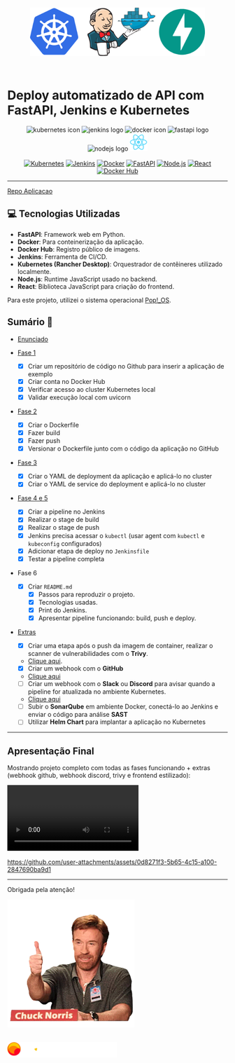 <p align="center">
  <img src="./assets/logos/projeto3.png" alt="Logo do Projeto 3" width="400">
</p>
<br>

# Deploy automatizado de API com FastAPI, Jenkins e Kubernetes

<div align="center">
  <img src="https://techstack-generator.vercel.app/kubernetes-icon.svg" alt="kubernetes icon" width="60" height="60" />
  <img src="https://cdn.jsdelivr.net/gh/devicons/devicon/icons/jenkins/jenkins-original.svg" alt="jenkins logo" height="50" />
  <img src="https://techstack-generator.vercel.app/docker-icon.svg" alt="docker icon" width="60" height="60" />
  <img src="https://raw.githubusercontent.com/gilbarbara/logos/main/logos/fastapi.svg" alt="fastapi logo" width="55" height="55" />
  <img src="https://cdn.jsdelivr.net/gh/devicons/devicon/icons/nodejs/nodejs-original.svg" height="40" alt="nodejs logo" />
  <img src="https://raw.githubusercontent.com/devicons/devicon/master/icons/react/react-original.svg" alt="react logo" width="40" height="40">
</div>

<br>

<div align="center">
  <a href="https://kubernetes.io/" target="_blank">
    <img src="https://img.shields.io/badge/Kubernetes-326ce5?style=for-the-badge&logo=kubernetes&logoColor=white" alt="Kubernetes" title="Kubernetes"/></a>
  <a href="https://www.jenkins.io/" target="_blank">
    <img src="https://img.shields.io/badge/Jenkins-d24939?style=for-the-badge&logo=jenkins&logoColor=white" alt="Jenkins" title="Jenkins"/></a>
  <a href="https://www.docker.com/" target="_blank">
    <img src="https://img.shields.io/badge/Docker-0db7ed?style=for-the-badge&logo=docker&logoColor=white" alt="Docker" title="Docker"/></a>
  <a href="https://fastapi.tiangolo.com/" target="_blank">
    <img src="https://img.shields.io/badge/FastAPI-009688?style=for-the-badge&logo=fastapi&logoColor=white" alt="FastAPI" title="FastAPI"/></a>
  <a href="https://nodejs.org/" target="_blank">
    <img src="https://img.shields.io/badge/Node.js-339933?style=for-the-badge&logo=node.js&logoColor=white" alt="Node.js" title="Node.js"/></a>
  <a href="https://reactjs.org/" target="_blank">
    <img src="https://img.shields.io/badge/React-20232a?style=for-the-badge&logo=react&logoColor=61dafb" alt="React" title="React"/></a>
  <a href="https://hub.docker.com/" target="_blank">
    <img src="https://img.shields.io/badge/Docker_Hub-003f8c?style=for-the-badge&logo=docker&logoColor=white" alt="Docker Hub" title="Docker Hub"/></a>
</div>

---

[Repo Aplicacao](https://github.com/andrrade/Aplicacao-Exemplo-Project3)

## 💻 Tecnologias Utilizadas

* **FastAPI**: Framework web em Python.
* **Docker**: Para conteinerização da aplicação.
* **Docker Hub**: Registro público de imagens.
* **Jenkins**: Ferramenta de CI/CD.
* **Kubernetes (Rancher Desktop)**: Orquestrador de contêineres utilizado localmente.
* **Node.js**: Runtime JavaScript usado no backend.
* **React**: Biblioteca JavaScript para criação do frontend.

Para este projeto, utilizei o sistema operacional [Pop!\_OS](https://system76.com/pop/).

## Sumário 📝

- [Enunciado](https://github.com/andrrade/Project3-CompassUOL-DevSecOps/blob/main/PB-Projeto-DevOps.pdf)

- [Fase 1](https://github.com/andrrade/Project3-CompassUOL-DevSecOps/blob/main/Fases/01-Preparacao-do-Projeto/README.md)  
  - [X] Criar um repositório de código no Github para inserir a aplicação de exemplo  
  - [X] Criar conta no Docker Hub  
  - [X] Verificar acesso ao cluster Kubernetes local  
  - [X] Validar execução local com uvicorn  

- [Fase 2](https://github.com/andrrade/Project3-CompassUOL-DevSecOps/blob/main/Fases/02-Conteinerizacao-com-Docker/README.md)  
  - [X] Criar o Dockerfile  
  - [X] Fazer build
  - [X] Fazer push
  - [X] Versionar o Dockerfile junto com o código da aplicação no GitHub  

- [Fase 3](https://github.com/andrrade/Project3-CompassUOL-DevSecOps/blob/main/Fases/03-Arquivos-de-Deploy-no-Kubernetes/README.md)  
  - [X] Criar o YAML de deployment da aplicação e aplicá-lo no cluster  
  - [X] Criar o YAML de service do deployment e aplicá-lo no cluster  

- [Fase 4 e 5](https://github.com/andrrade/Project3-CompassUOL-DevSecOps/tree/main/Fases/04-05-Jenkins-Deploy-no-Kubernetes)  
  - [X] Criar a pipeline no Jenkins  
  - [X] Realizar o stage de build  
  - [X] Realizar o stage de push  
  - [X] Jenkins precisa acessar o `kubectl` (usar agent com `kubectl` e `kubeconfig` configurados)  
  - [X] Adicionar etapa de deploy no `Jenkinsfile`  
  - [X] Testar a pipeline completa 

- Fase 6
  - [X] Criar `README.md`
    - [X] Passos para reproduzir o projeto.
    - [X] Tecnologias usadas.
    - [X] Print do Jenkins.
    - [X] Apresentar pipeline funcionando: build, push e deploy.  

- [Extras](https://github.com/andrrade/Project3-CompassUOL-DevSecOps/tree/main/Fases/07-Desafios-Extras)  

  - [X] Criar uma etapa após o push da imagem de container, realizar o scanner de vulnerabilidades com o **Trivy**. 
  - [Clique aqui](https://github.com/andrrade/Project3-CompassUOL-DevSecOps/blob/main/Fases/07-Desafios-Extras/fase06-extra-trivy/README.md).
  - [X] Criar um webhook com o **GitHub** 
  - [Clique aqui](https://github.com/andrrade/Project3-CompassUOL-DevSecOps/blob/main/Fases/07-Desafios-Extras/fase07-extra-webhook-github/README.md)
  - [ ] Criar um webhook com o **Slack** ou **Discord** para avisar quando a pipeline for atualizada no ambiente Kubernetes. 
  - [Clique aqui](https://github.com/andrrade/Project3-CompassUOL-DevSecOps/blob/main/Fases/07-Desafios-Extras/fase08-extra-webhook-discord/README.md)
  - [ ] Subir o **SonarQube** em ambiente Docker, conectá-lo ao Jenkins e enviar o código para análise **SAST**  
  - [ ] Utilizar **Helm Chart** para implantar a aplicação no Kubernetes  

---

## Apresentação Final

Mostrando projeto completo com todas as fases funcionando + extras (webhook github, webhook discord, trivy e frontend estilizado):

![vídeo completo](./assets/video-final.mp4)

https://github.com/user-attachments/assets/0d8271f3-5b65-4c15-a100-2847690ba9d1

---

Obrigada pela atenção!

<p align="center">

![chuch-norris](./assets/chuck_norris.png)

  <br>
  <img src="./assets/logos/compassUol.png" alt="CompassUOL Logo" width="250">
</p>

